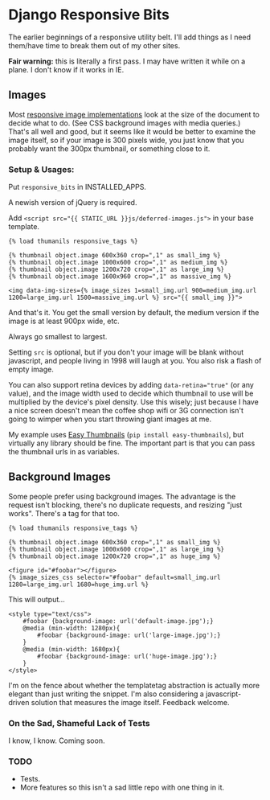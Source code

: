Django Responsive Bits
======================

The earlier beginnings of a responsive utility belt. I'll add things as I need 
them/have time to break them out of my other sites.

**Fair warning:** this is literally a first pass. I may have written it while on a plane. I don't know if it works in IE.

## Images

Most [responsive image implementations](https://github.com/scottjehl/picturefill) look at the size of the document to decide what to do.
(See CSS background images with media queries.) 
That's all well and good, but it seems like it would be better to examine the image itself,
so if your image is 300 pixels wide, you just know that you probably want the 300px thumbnail,
or something close to it.

### Setup &amp; Usages:

Put `responsive_bits` in INSTALLED_APPS.

A newish version of jQuery is required.

Add `<script src="{{ STATIC_URL }}js/deferred-images.js">` in your base template.

    {% load thumanils responsive_tags %}
    
    {% thumbnail object.image 600x360 crop=",1" as small_img %}
    {% thumbnail object.image 1000x600 crop=",1" as medium_img %}
    {% thumbnail object.image 1200x720 crop=",1" as large_img %}
    {% thumbnail object.image 1600x960 crop=",1" as massive_img %}

    <img data-img-sizes={% image_sizes 1=small_img.url 900=medium_img.url 1200=large_img.url 1500=massive_img.url %} src="{{ small_img }}">

And that's it. You get the small version by default, the medium version if the image is at least 900px wide, etc.

Always go smallest to largest.

Setting `src` is optional, but if you don't your image will be blank without javascript, and people living in 1998 will laugh at you. You also risk a flash of empty image.

You can also support retina devices by adding `data-retina="true"` (or any value), and the image width used to decide which thumbnail to use will be multiplied by the device's pixel density. Use this wisely; just because I have a nice screen
doesn't mean the coffee shop wifi or 3G connection isn't going to wimper when you start throwing giant images at me.

My example uses [Easy Thumbnails](https://github.com/SmileyChris/easy-thumbnails) (`pip install easy-thumbnails`), but virtually any library should be fine. The important part is that you can pass the thumbnail urls in as variables.


## Background Images

Some people prefer using background images. The advantage is the request isn't blocking, there's no duplicate requests, and resizing "just works". There's a tag for that too.

    {% load thumanils responsive_tags %}

    {% thumbnail object.image 600x360 crop=",1" as small_img %}
    {% thumbnail object.image 1000x600 crop=",1" as large_img %}
    {% thumbnail object.image 1200x720 crop=",1" as huge_img %}

    <figure id="#foobar"></figure>
    {% image_sizes_css selector="#foobar" default=small_img.url 1280=large_img.url 1680=huge_img.url %}

This will output...

    <style type="text/css">
        #foobar {background-image: url('default-image.jpg');}
        @media (min-width: 1280px){
            #foobar {background-image: url('large-image.jpg');}
        }
        @media (min-width: 1680px){
            #foobar {background-image: url('huge-image.jpg');}
        }
    </style>

I'm on the fence about whether the templatetag abstraction is actually more elegant than just writing the snippet. I'm also considering a javascript-driven solution that measures the image itself. Feedback welcome.


### On the Sad, Shameful Lack of Tests

I know, I know. Coming soon.


### TODO

* Tests.
* More features so this isn't a sad little repo with one thing in it.


